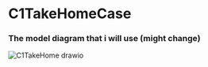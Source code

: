 # C1TakeHomeCase
### The model diagram that i will use (might change)

![C1TakeHome drawio](https://user-images.githubusercontent.com/29152340/160234489-f7791582-38e9-43be-8095-90b4c5958653.png)
